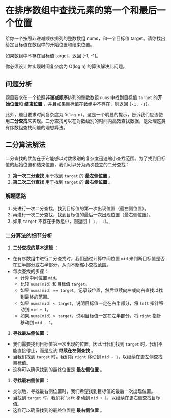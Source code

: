 # 在排序数组中查找元素的第一个和最后一个位置

给你一个按照非递减顺序排列的整数数组 nums，和一个目标值 target。请你找出给定目标值在数组中的开始位置和结束位置。

如果数组中不存在目标值 target，返回 [-1, -1]。

你必须设计并实现时间复杂度为 O(log n) 的算法解决此问题。

## 问题分析

题目要求在一个按照**非递减顺序**排列的整数数组 `nums` 中找到目标值 `target` 的**开始位置**和 **结束位置** ，并且如果目标值在数组中不存在，则返回 `[-1, -1]`。

此外，题目要求时间复杂度为 `O(log n)`。这是一个明显的提示，告诉我们应该使用**二分查找**来实现。二分查找可以在对数级别的时间内高效查找数据，是处理这类有序数组查找问题的理想算法。

## 二分算法解法

二分查找的优势在于它能够以对数级别的复杂度迅速缩小查找范围。为了找到目标值的起始位置和结束位置，我们可以分为两次独立的二分查找：

1. **第一次二分查找** 用于找到 `target` 的 **最左侧位置** 。
2. **第二次二分查找** 用于找到 `target` 的 **最右侧位置** 。

### 解题思路

1. 先进行一次二分查找，找到目标值的第一次出现位置（最左侧位置）。
2. 再进行一次二分查找，找到目标值的最后一次出现位置（最右侧位置）。
3. 如果 `target` 不存在于数组中，则返回 `[-1, -1]`。

### 二分算法的细节分析

1. **二分查找的基本逻辑** ：

* 在有序数组中进行二分查找时，我们通过计算中间位置 `mid` 来判断目标值是否在左半部分或右半部分，从而不断缩小查找范围。
* 每次查找的步骤：
  * 计算中间位置 `mid`。
  * 比较 `nums[mid]` 和目标值 `target`。
  * 如果 `nums[mid] == target`，记录该位置，然后继续向左或向右查找以找到最终的范围。
  * 如果 `nums[mid] < target`，说明目标值一定在右半部分，将 `left` 指针移动到 `mid + 1`。
  * 如果 `nums[mid] > target`，说明目标值一定在左半部分，将 `right` 指针移动到 `mid - 1`。

1. **寻找最左侧位置** ：

* 我们需要找到目标值第一次出现的位置，因此当我们找到 `target` 时，我们不能直接停止，而是应该 **继续在左侧查找** 。
* 当我们找到 `target` 时，我们将 `right` 移动到 `mid - 1`，以继续在更左侧查找目标值。
* 这样可以确保找到的最终位置是 **最左侧位置** 。

1. **寻找最右侧位置** ：

* 类似地，寻找最右侧位置时，我们希望找到目标值的最后一次出现位置。
* 当找到 `target` 时，我们将 `left` 移动到 `mid + 1`，以继续在更右侧查找目标值。
* 这样可以确保找到的最终位置是 **最右侧位置** 。
